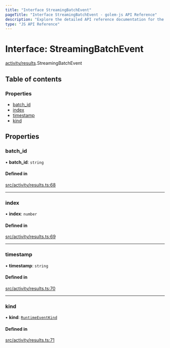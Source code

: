 ```yaml
---
title: "Interface StreamingBatchEvent"
pageTitle: "Interface StreamingBatchEvent - golem-js API Reference"
description: "Explore the detailed API reference documentation for the Interface StreamingBatchEvent within the golem-js SDK for the Golem Network."
type: "JS API Reference"
---
```

# Interface: StreamingBatchEvent

[activity/results](../modules/activity_results).StreamingBatchEvent

## Table of contents

### Properties

- [batch\_id](activity_results.StreamingBatchEvent#batch_id)
- [index](activity_results.StreamingBatchEvent#index)
- [timestamp](activity_results.StreamingBatchEvent#timestamp)
- [kind](activity_results.StreamingBatchEvent#kind)

## Properties

### batch\_id

• **batch\_id**: `string`

#### Defined in

[src/activity/results.ts:68](https://github.com/golemfactory/golem-js/blob/c2379e3/src/activity/results.ts#L68)

___

### index

• **index**: `number`

#### Defined in

[src/activity/results.ts:69](https://github.com/golemfactory/golem-js/blob/c2379e3/src/activity/results.ts#L69)

___

### timestamp

• **timestamp**: `string`

#### Defined in

[src/activity/results.ts:70](https://github.com/golemfactory/golem-js/blob/c2379e3/src/activity/results.ts#L70)

___

### kind

• **kind**: [`RuntimeEventKind`](activity_results.RuntimeEventKind)

#### Defined in

[src/activity/results.ts:71](https://github.com/golemfactory/golem-js/blob/c2379e3/src/activity/results.ts#L71)
